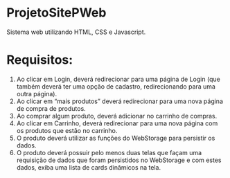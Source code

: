 # ProjetoSitePWeb
Sistema web utilizando HTML, CSS e Javascript.


# Requisitos:
1. Ao clicar em Login, deverá redirecionar para uma página de Login (que também deverá ter uma opção de cadastro, redirecionando para uma outra página).
2. Ao clicar em “mais produtos” deverá redirecionar para uma nova página de compra de produtos.
3. Ao comprar algum produto, deverá adicionar no carrinho de compras.
4. Ao clicar em Carrinho, deverá redirecionar para uma nova página com os produtos que estão no carrinho. 
5. O produto deverá utilizar as funções do WebStorage para persistir os dados. 
6. O produto deverá possuir pelo menos duas telas que façam uma requisição de dados que foram persistidos no WebStorage e com estes dados, exiba uma lista de cards dinâmicos na tela.
